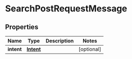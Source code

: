 

# SearchPostRequestMessage


## Properties

| Name | Type | Description | Notes |
|------------ | ------------- | ------------- | -------------|
|**intent** | [**Intent**](Intent.md) |  |  [optional] |



